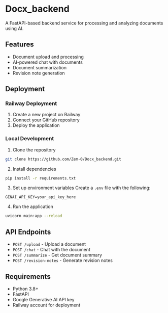 # Docx_backend

A FastAPI-based backend service for processing and analyzing documents using AI.

## Features

- Document upload and processing
- AI-powered chat with documents
- Document summarization
- Revision note generation

## Deployment

### Railway Deployment

1. Create a new project on Railway
2. Connect your GitHub repository
3. Deploy the application

### Local Development

1. Clone the repository
```bash
git clone https://github.com/Zem-0/Docx_backend.git
```

2. Install dependencies
```bash
pip install -r requirements.txt
```

3. Set up environment variables
Create a `.env` file with the following:
```
GENAI_API_KEY=your_api_key_here
```

4. Run the application
```bash
uvicorn main:app --reload
```

## API Endpoints

- `POST /upload` - Upload a document
- `POST /chat` - Chat with the document
- `POST /summarize` - Get document summary
- `POST /revision-notes` - Generate revision notes

## Requirements

- Python 3.8+
- FastAPI
- Google Generative AI API key
- Railway account for deployment

